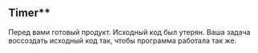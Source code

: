 ## Timer**
Перед вами готовый продукт. Исходный код был утерян. Ваша задача воссоздать исходный код так, чтобы программа работала так же.